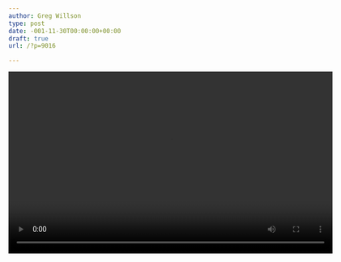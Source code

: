 ```yaml
---
author: Greg Willson
type: post
date: -001-11-30T00:00:00+00:00
draft: true
url: /?p=9016

---
```

<div style="width: 640px;" class="wp-video">
  <!--[if lt IE 9]><![endif]--><video class="wp-video-shortcode" id="video-9016-1" width="640" height="360" preload="metadata" controls="controls"><source type="video/mp4" src="http://slideplayer.com/slide/3500109/62/video/Household+and+neibourghood+Sanitation+Infrastructures%3A+Excreta%2C+wastewater+disposal+in+developing+countries+Doulaye+Kon%C3%A9+%E2%80%93+Eawag%2FSandec..mp4?_=1" />
  
  <a href="http://slideplayer.com/slide/3500109/62/video/Household+and+neibourghood+Sanitation+Infrastructures%3A+Excreta%2C+wastewater+disposal+in+developing+countries+Doulaye+Kon%C3%A9+%E2%80%93+Eawag%2FSandec..mp4">http://slideplayer.com/slide/3500109/62/video/Household+and+neibourghood+Sanitation+Infrastructures%3A+Excreta%2C+wastewater+disposal+in+developing+countries+Doulaye+Kon%C3%A9+%E2%80%93+Eawag%2FSandec..mp4</a></video>
</div>